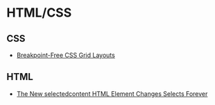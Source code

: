 # HTML/CSS

## CSS
- [Breakpoint-Free CSS Grid Layouts](https://youtu.be/bj0Z_GncIwY)


## HTML
- [The New selectedcontent HTML Element Changes Selects Forever](https://youtu.be/tNBufpGQihY)
